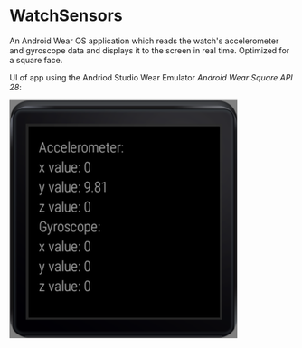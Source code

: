 # WatchSensors

An Android Wear OS application which reads the watch's accelerometer and gyroscope data and displays it to the screen in real time.
Optimized for a square face.

UI of app using the Andriod Studio Wear Emulator *Android Wear Square API 28*:

![UI of app](https://github.com/Diego-Hdz/WatchSensors/blob/master/app/src/main/res/drawable/WatchSensors_UI.png "UI of app")

